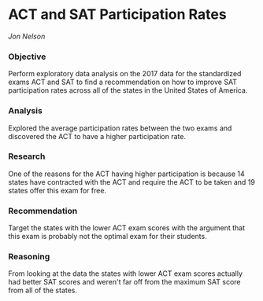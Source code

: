 # ACT and SAT Participation Rates

*Jon Nelson*

### Objective

Perform exploratory data analysis on the 2017 data for the standardized exams ACT and SAT to find a recommendation on how to improve SAT participation rates across all of the states in the United States of America.

### Analysis

Explored the average participation rates between the two exams and discovered the ACT to have a higher participation rate.

### Research

One of the reasons for the ACT having higher participation is because 14 states have contracted with the ACT and require the ACT to be taken and 19 states offer this exam for free.

### Recommendation

Target the states with the lower ACT exam scores with the argument that this exam is probably not the optimal exam for their students.

### Reasoning

From looking at the data the states with lower ACT exam scores actually had better SAT scores and weren't far off from the maximum SAT score from all of the states.
